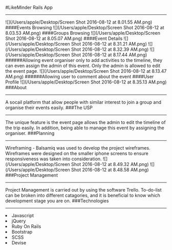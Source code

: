 #LikeMinder Rails App<hr>
![](/Users/apple/Desktop/Screen Shot 2016-08-12 at 8.01.55 AM.png)
####Events Browsing
![](/Users/apple/Desktop/Screen Shot 2016-08-12 at 8.03.53 AM.png)
####Groups Browsing
![](/Users/apple/Desktop/Screen Shot 2016-08-12 at 8.05.07 AM.png)
####Event Details
![](/Users/apple/Desktop/Screen Shot 2016-08-12 at 8.31.21 AM.png)
![](/Users/apple/Desktop/Screen Shot 2016-08-12 at 8.32.39 AM.png)
![](/Users/apple/Desktop/Screen Shot 2016-08-12 at 8.17.44 AM.png)
######Allowing event organiser only to add activities to the timeline, they can even assign the admin of this event. Only the admin is allowed to edit the event page. 
![](/Users/apple/Desktop/Screen Shot 2016-08-12 at 8.13.47 AM.png)
######Allowing user to comment about the event
####User Profile
![](/Users/apple/Desktop/Screen Shot 2016-08-12 at 8.35.13 AM.png)
###About<hr>
A socail platform that allow people with similar interest to join a group and organise their events easily.
###The USP<hr>
The unique feature is the event page allows the admin to edit the timeline of the trip easily. In addition, being able to manage this event by assigning the organiser.
###Planning<hr>
Wireframing - Balsamiq was used to develop the project wireframes. Wireframes were designed on the smaller iphone screens to ensure responsiveness was taken into consideration.
![](/Users/apple/Desktop/Screen Shot 2016-08-12 at 8.49.32 AM.png)
![](/Users/apple/Desktop/Screen Shot 2016-08-12 at 8.48.58 AM.png)
###Project Management<hr>
Project Management is carried out by using the software Trello. To-do-list can be broken into different catagories, and it is beneficial to know which development stage you are on.
###Technologies<hr>
<li>Javascript</li>
<li>jQuery</li>
<li>Ruby On Rails</li>
<li>Bootstrap</li>
<li>SCSS</li>
<li>Devise</li>
